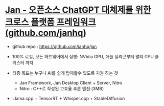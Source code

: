 # [Jan - 오픈소스 ChatGPT 대체제를 위한 크로스 플랫폼 프레임워크 (github.com/janhq)](https://news.hada.io/topic?id=12836)    

- github repo : https://github.com/janhq/jan  

- 100% 로컬, 모든 하드웨어에서 실행: NVidia GPU, 애플 실리콘부터 멀티 GPU 클러스터 까지  
- 최종 목표는 누구나 AI를 쉽게 탑재할수 있도록 지원 하는 것  
    - Jan Framework, Jan Desktop Client + Server, Nitro  
    - Nitro : C++로 작성된 고효율 추론 엔진 (3MB)  
- Llama.cpp + TensorRT + Whisper.cpp + StableDiffusion  
